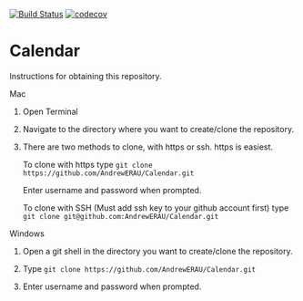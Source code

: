 [![Build Status](https://travis-ci.com/AndrewERAU/Calendar.svg?token=vVVKeTu4bc95xsYn1LxZ&branch=master)](https://travis-ci.com/AndrewERAU/Calendar)
[![codecov](https://codecov.io/gh/AndrewERAU/Calendar/branch/master/graph/badge.svg?token=qKeBww7cKJ)](https://codecov.io/gh/AndrewERAU/Calendar)

# Calendar
Instructions for obtaining this repository.

Mac

1) Open Terminal

2) Navigate to the directory where you want to create/clone the repository.

3) There are two methods to clone, with https or ssh.  https is easiest. 

   To clone with https type `git clone https://github.com/AndrewERAU/Calendar.git`
   
     Enter username and password when prompted.
     
   To clone with SSH (Must add ssh key to your github account first) type `git clone git@github.com:AndrewERAU/Calendar.git`
   

Windows

1) Open a git shell in the directory you want to create/clone the repository.

2) Type `git clone https://github.com/AndrewERAU/Calendar.git`

3) Enter username and password when prompted.

